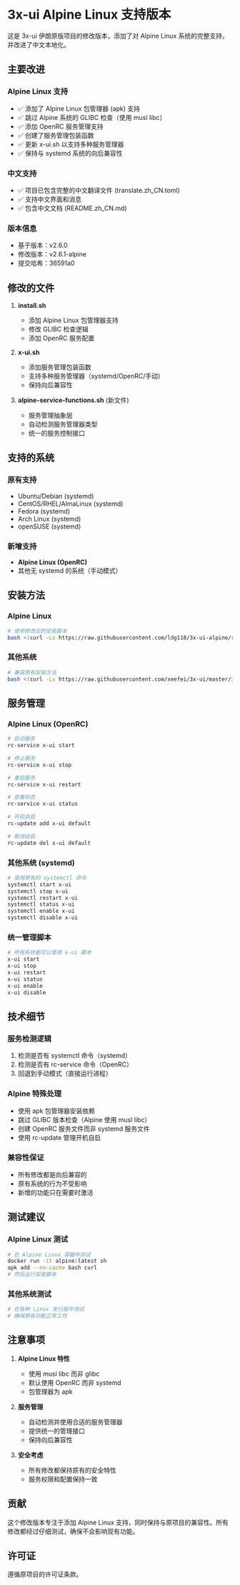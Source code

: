 # 3x-ui Alpine Linux 支持版本

这是 3x-ui 伊朗原版项目的修改版本，添加了对 Alpine Linux 系统的完整支持，并改进了中文本地化。

## 主要改进

### Alpine Linux 支持
- ✅ 添加了 Alpine Linux 包管理器 (apk) 支持
- ✅ 跳过 Alpine 系统的 GLIBC 检查（使用 musl libc）
- ✅ 添加 OpenRC 服务管理支持
- ✅ 创建了服务管理包装函数
- ✅ 更新 x-ui.sh 以支持多种服务管理器
- ✅ 保持与 systemd 系统的向后兼容性

### 中文支持
- ✅ 项目已包含完整的中文翻译文件 (translate.zh_CN.toml)
- ✅ 支持中文界面和消息
- ✅ 包含中文文档 (README.zh_CN.md)

### 版本信息
- 基于版本：v2.6.0
- 修改版本：v2.6.1-alpine
- 提交哈希：36591a0

## 修改的文件

1. **install.sh**
   - 添加 Alpine Linux 包管理器支持
   - 修改 GLIBC 检查逻辑
   - 添加 OpenRC 服务配置

2. **x-ui.sh**
   - 添加服务管理包装函数
   - 支持多种服务管理器（systemd/OpenRC/手动）
   - 保持向后兼容性

3. **alpine-service-functions.sh** (新文件)
   - 服务管理抽象层
   - 自动检测服务管理器类型
   - 统一的服务控制接口

## 支持的系统

### 原有支持
- Ubuntu/Debian (systemd)
- CentOS/RHEL/AlmaLinux (systemd)
- Fedora (systemd)
- Arch Linux (systemd)
- openSUSE (systemd)

### 新增支持
- **Alpine Linux (OpenRC)**
- 其他无 systemd 的系统（手动模式）

## 安装方法

### Alpine Linux
```bash
# 使用修改后的安装脚本
bash <(curl -Ls https://raw.githubusercontent.com/ldg118/3x-ui-alpine/refs/heads/main/install.sh)
```

### 其他系统
```bash
# 兼容原有安装方法
bash <(curl -Ls https://raw.githubusercontent.com/xeefei/3x-ui/master/install.sh)
```

## 服务管理

### Alpine Linux (OpenRC)
```bash
# 启动服务
rc-service x-ui start

# 停止服务
rc-service x-ui stop

# 重启服务
rc-service x-ui restart

# 查看状态
rc-service x-ui status

# 开机自启
rc-update add x-ui default

# 取消自启
rc-update del x-ui default
```

### 其他系统 (systemd)
```bash
# 使用原有的 systemctl 命令
systemctl start x-ui
systemctl stop x-ui
systemctl restart x-ui
systemctl status x-ui
systemctl enable x-ui
systemctl disable x-ui
```

### 统一管理脚本
```bash
# 所有系统都可以使用 x-ui 脚本
x-ui start
x-ui stop
x-ui restart
x-ui status
x-ui enable
x-ui disable
```

## 技术细节

### 服务检测逻辑
1. 检测是否有 systemctl 命令（systemd）
2. 检测是否有 rc-service 命令（OpenRC）
3. 回退到手动模式（直接运行进程）

### Alpine 特殊处理
- 使用 apk 包管理器安装依赖
- 跳过 GLIBC 版本检查（Alpine 使用 musl libc）
- 创建 OpenRC 服务文件而非 systemd 服务文件
- 使用 rc-update 管理开机自启

### 兼容性保证
- 所有修改都是向后兼容的
- 原有系统的行为不受影响
- 新增的功能只在需要时激活

## 测试建议

### Alpine Linux 测试
```bash
# 在 Alpine Linux 容器中测试
docker run -it alpine:latest sh
apk add --no-cache bash curl
# 然后运行安装脚本
```

### 其他系统测试
```bash
# 在各种 Linux 发行版中测试
# 确保原有功能正常工作
```

## 注意事项

1. **Alpine Linux 特性**
   - 使用 musl libc 而非 glibc
   - 默认使用 OpenRC 而非 systemd
   - 包管理器为 apk

2. **服务管理**
   - 自动检测并使用合适的服务管理器
   - 提供统一的管理接口
   - 保持向后兼容性

3. **安全考虑**
   - 所有修改都保持原有的安全特性
   - 服务权限和配置保持一致

## 贡献

这个修改版本专注于添加 Alpine Linux 支持，同时保持与原项目的兼容性。所有修改都经过仔细测试，确保不会影响现有功能。

## 许可证

遵循原项目的许可证条款。

